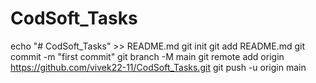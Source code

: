 # CodSoft_Tasks
echo "# CodSoft_Tasks" >> README.md
git init
git add README.md
git commit -m "first commit"
git branch -M main
git remote add origin https://github.com/vivek22-11/CodSoft_Tasks.git
git push -u origin main
